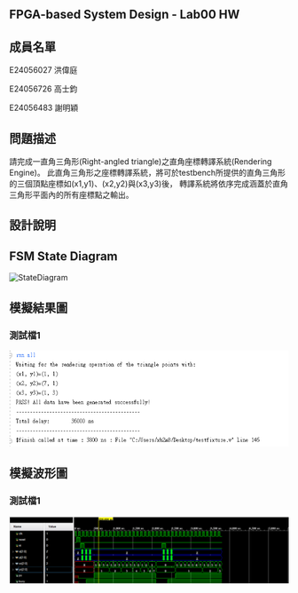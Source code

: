 
## ﻿FPGA-based System Design - Lab00 HW

## 成員名單
E24056027 洪偉庭

E24056726 高士鈞

E24056483 謝明穎

## 問題描述
請完成一直角三角形(Right-angled triangle)之直角座標轉譯系統(Rendering Engine)。
此直角三角形之座標轉譯系統，將可於testbench所提供的直角三角形的三個頂點座標如(x1,y1)、(x2,y2)與(x3,y3)後，
轉譯系統將依序完成涵蓋於直角三角形平面內的所有座標點之輸出。


## 設計說明

## FSM State Diagram
![StateDiagram](image/State_Diagram.JPG)

## 模擬結果圖
### 測試檔1
![test1](image/result.png)
## 模擬波形圖
### 測試檔1
![waveform1](image/waveform.png)
